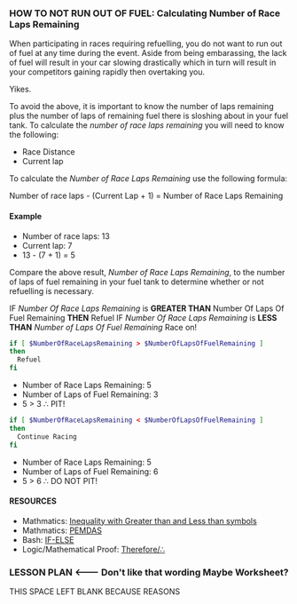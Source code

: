 ### HOW TO NOT RUN OUT OF FUEL: Calculating Number of Race Laps Remaining

When participating in races requiring refuelling, you do not want to run out of fuel at any time during the event. Aside from being embarassing, the lack of fuel will result in your car slowing drastically which in turn will result in your competitors gaining rapidly then overtaking you.

Yikes.

To avoid the above, it is important to know the number of laps remaining plus the number of laps of remaining fuel there is sloshing about in your fuel tank. To calculate the _number of race laps remaining_ you will need to know the following:

- Race Distance
- Current lap

To calculate the _Number of Race Laps Remaining_ use the following formula:

Number of race laps - (Current Lap + 1) = Number of Race Laps Remaining

#### Example

- Number of race laps: 13
- Current lap: 7
- 13 - (7 + 1) = 5

Compare the above result, _Number of Race Laps Remaining_, to the number of laps of fuel remaining in your fuel tank to determine whether or not refuelling is necessary.

IF _Number Of Race Laps Remaining_ is **GREATER THAN** Number Of Laps Of Fuel Remaining **THEN** Refuel
IF _Number Of Race Laps Remaining_ is **LESS THAN** _Number of Laps Of Fuel Remaining_ Race on!

```sh
if [ $NumberOfRaceLapsRemaining > $NumberOfLapsOfFuelRemaining ]
then
  Refuel
fi
```

- Number of Race Laps Remaining: 5
- Number of Laps of Fuel Remaining: 3
- 5 > 3 ∴ PIT!

```sh
if [ $NumberOfRaceLapsRemaining < $NumberOfLapsOfFuelRemaining ]
then
  Continue Racing
fi
```

- Number of Race Laps Remaining: 5
- Number of Laps of Fuel Remaining: 6
- 5 > 6 ∴ DO NOT PIT!

#### RESOURCES

- Mathmatics: [Inequality with Greater than and Less than symbols](https://www.smartickmethod.com/blog/math/mathematical-curiosities/math-symbols-greater-than-less-than-equal/)
- Mathmatics: [PEMDAS](https://www.purplemath.com/modules/orderops.htm)
- Bash: [IF-ELSE](https://linuxize.com/post/bash-if-else-statement/)
- Logic/Mathematical Proof: [Therefore/∴](https://en.wikipedia.org/wiki/Therefore_sign)

### LESSON PLAN <--- Don't like that wording Maybe Worksheet?

THIS SPACE LEFT BLANK BECAUSE REASONS
